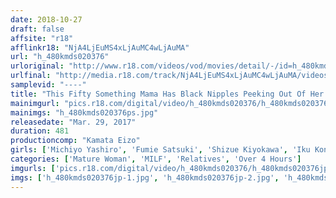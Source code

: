 ```yaml
---
date: 2018-10-27
draft: false
affsite: "r18"
afflinkr18: "NjA4LjEuMS4xLjAuMC4wLjAuMA"
url: "h_480kmds020376"
urloriginal: "http://www.r18.com/videos/vod/movies/detail/-/id=h_480kmds020376"
urlfinal: "http://media.r18.com/track/NjA4LjEuMS4xLjAuMC4wLjAuMA/videos/vod/movies/detail/-/id=h_480kmds020376"
samplevid: "----"
title: "This Fifty Something Mama Has Black Nipples Peeking Out Of Her Shirt The Immoral Video Record Of A Mother And Son 30 Pairs/8 Hours"
mainimgurl: "pics.r18.com/digital/video/h_480kmds020376/h_480kmds020376ps.jpg"
mainimgs: "h_480kmds020376ps.jpg"
releasedate: "Mar. 29, 2017"
duration: 481
productioncomp: "Kamata Eizo"
girls: ['Michiyo Yashiro', 'Fumie Satsuki', 'Shizue Kiyokawa', 'Iku Kondo\n(Ikumi Kondo)', 'Miwako Tsuruta']
categories: ['Mature Woman', 'MILF', 'Relatives', 'Over 4 Hours']
imgurls: ['pics.r18.com/digital/video/h_480kmds020376/h_480kmds020376jp-1.jpg', 'pics.r18.com/digital/video/h_480kmds020376/h_480kmds020376jp-2.jpg', 'pics.r18.com/digital/video/h_480kmds020376/h_480kmds020376jp-3.jpg', 'pics.r18.com/digital/video/h_480kmds020376/h_480kmds020376jp-4.jpg', 'pics.r18.com/digital/video/h_480kmds020376/h_480kmds020376jp-5.jpg', 'pics.r18.com/digital/video/h_480kmds020376/h_480kmds020376jp-6.jpg', 'pics.r18.com/digital/video/h_480kmds020376/h_480kmds020376jp-7.jpg', 'pics.r18.com/digital/video/h_480kmds020376/h_480kmds020376jp-8.jpg', 'pics.r18.com/digital/video/h_480kmds020376/h_480kmds020376jp-9.jpg', 'pics.r18.com/digital/video/h_480kmds020376/h_480kmds020376jp-10.jpg', 'pics.r18.com/digital/video/h_480kmds020376/h_480kmds020376jp-11.jpg', 'pics.r18.com/digital/video/h_480kmds020376/h_480kmds020376jp-12.jpg', 'pics.r18.com/digital/video/h_480kmds020376/h_480kmds020376jp-13.jpg', 'pics.r18.com/digital/video/h_480kmds020376/h_480kmds020376jp-14.jpg', 'pics.r18.com/digital/video/h_480kmds020376/h_480kmds020376jp-15.jpg', 'pics.r18.com/digital/video/h_480kmds020376/h_480kmds020376jp-16.jpg', 'pics.r18.com/digital/video/h_480kmds020376/h_480kmds020376jp-17.jpg', 'pics.r18.com/digital/video/h_480kmds020376/h_480kmds020376jp-18.jpg', 'pics.r18.com/digital/video/h_480kmds020376/h_480kmds020376jp-19.jpg', 'pics.r18.com/digital/video/h_480kmds020376/h_480kmds020376jp-20.jpg']
imgs: ['h_480kmds020376jp-1.jpg', 'h_480kmds020376jp-2.jpg', 'h_480kmds020376jp-3.jpg', 'h_480kmds020376jp-4.jpg', 'h_480kmds020376jp-5.jpg', 'h_480kmds020376jp-6.jpg', 'h_480kmds020376jp-7.jpg', 'h_480kmds020376jp-8.jpg', 'h_480kmds020376jp-9.jpg', 'h_480kmds020376jp-10.jpg', 'h_480kmds020376jp-11.jpg', 'h_480kmds020376jp-12.jpg', 'h_480kmds020376jp-13.jpg', 'h_480kmds020376jp-14.jpg', 'h_480kmds020376jp-15.jpg', 'h_480kmds020376jp-16.jpg', 'h_480kmds020376jp-17.jpg', 'h_480kmds020376jp-18.jpg', 'h_480kmds020376jp-19.jpg', 'h_480kmds020376jp-20.jpg']
---
```

